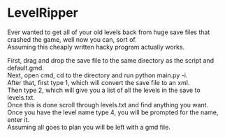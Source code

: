 # LevelRipper

Ever wanted to get all of your old levels back from huge save files that crashed the game, well now you can, sort of.  
Assuming this cheaply written hacky program actually works.    

First, drag and drop the save file to the same directory as the script and default.gmd.  
Next, open cmd, cd to the directory and run python main.py -i.  
After that, first type 1, which will convert the save file to an xml.  
Then type 2, which will give you a list of all the levels in the save to levels.txt.  
Once this is done scroll through levels.txt and find anything you want.  
Once you have the level name type 4, you will be prompted for the name, enter it.  
Assuming all goes to plan you will be left with a gmd file.  
  

